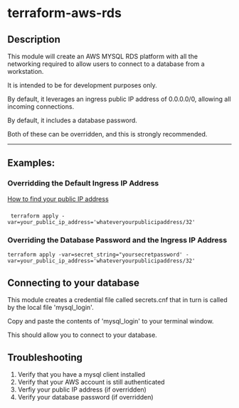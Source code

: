 # terraform-aws-rds

## Description

This module will create an AWS MYSQL RDS platform with all the networking required to allow users to connect to a database from a workstation.

It is intended to be for development purposes only.

By default, it leverages an ingress public IP address of 0.0.0.0/0, allowing all incoming connections.

By default, it includes a database password.

Both of these can be overridden, and this is strongly recommended.

---

## Examples:

### Overridding the Default Ingress IP Address
[How to find your public IP address](https://whatismyipaddress.com/)
##### 

```
 terraform apply -var=your_public_ip_address='whateveryourpublicipaddress/32'
```

### Overriding the Database Password and the Ingress IP Address
```
terraform apply -var=secret_string="yoursecretpassword' -var=your_public_ip_address='whateveryourpublicipaddress/32'
```
## Connecting to your database

This module creates a credential file called secrets.cnf that in turn is called by the local file 'mysql_login'.

Copy and paste the contents of 'mysql_login' to your terminal window.

This should allow you to connect to your database.

## Troubleshooting

1. Verify that you have a mysql client installed
1. Verify that your AWS account is still authenticated
1. Verfiy your public IP address (if overridden)
1. Verify your database password (if overridden)

